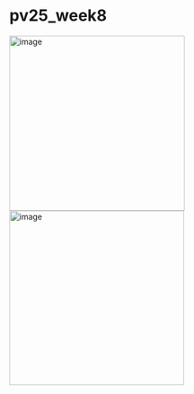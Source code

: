 # pv25_week8

<img width="312" alt="image" src="https://github.com/user-attachments/assets/ad22e140-0d4a-4472-8677-5ae59aea3e00" />
<img width="311" alt="image" src="https://github.com/user-attachments/assets/5cca8fc7-5a5c-44d5-a422-2e5cc0af08d0" />
